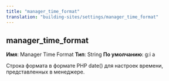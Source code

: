 ```yaml
---
title: "manager_time_format"
translation: "building-sites/settings/manager_time_format"
---
```


## manager\_time\_format

**Имя**: Manager Time Format
**Тип**: String
**По умолчанию**: g:i a

Строка формата в формате PHP date() для настроек времени, представленных в менеджере.